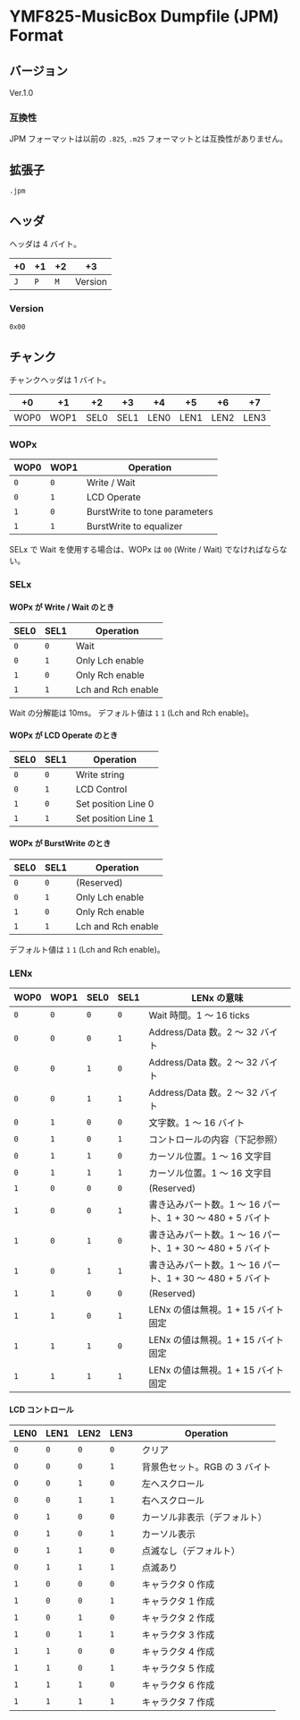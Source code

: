 # YMF825-MusicBox Dumpfile (JPM) Format

## バージョン

Ver.1.0

### 互換性

JPM フォーマットは以前の `.825`, `.m25` フォーマットとは互換性がありません。

## 拡張子

`.jpm`

## ヘッダ

ヘッダは 4 バイト。

| +0  | +1  | +2  | +3      |
| --- | --- | --- | ------- |
| `J` | `P` | `M` | Version |

### Version

`0x00`

## チャンク

チャンクヘッダは 1 バイト。

| +0   | +1   | +2   | +3   | +4   | +5   | +6   | +7   |
| ---- | ---- | ---- | ---- | ---- | ---- | ---- | ---- |
| WOP0 | WOP1 | SEL0 | SEL1 | LEN0 | LEN1 | LEN2 | LEN3 |

### WOPx

| WOP0 | WOP1 | Operation                     |
| ---- | ---- | ----------------------------- |
| `0`  | `0`  | Write / Wait                  |
| `0`  | `1`  | LCD Operate                   |
| `1`  | `0`  | BurstWrite to tone parameters |
| `1`  | `1`  | BurstWrite to equalizer       |

SELx で Wait を使用する場合は、WOPx は `00` (Write / Wait) でなければならない。

### SELx

#### WOPx が Write / Wait のとき

| SEL0 | SEL1 | Operation          |
| ---- | ---- | ------------------ |
| `0`  | `0`  | Wait               |
| `0`  | `1`  | Only Lch enable    |
| `1`  | `0`  | Only Rch enable    |
| `1`  | `1`  | Lch and Rch enable |

Wait の分解能は 10ms。
デフォルト値は `1` `1` (Lch and Rch enable)。

#### WOPx が LCD Operate のとき

| SEL0 | SEL1 | Operation           |
| ---- | ---- | ------------------- |
| `0`  | `0`  | Write string        |
| `0`  | `1`  | LCD Control         |
| `1`  | `0`  | Set position Line 0 |
| `1`  | `1`  | Set position Line 1 |

#### WOPx が BurstWrite のとき

| SEL0 | SEL1 | Operation          |
| ---- | ---- | ------------------ |
| `0`  | `0`  | (Reserved)         |
| `0`  | `1`  | Only Lch enable    |
| `1`  | `0`  | Only Rch enable    |
| `1`  | `1`  | Lch and Rch enable |

デフォルト値は `1` `1` (Lch and Rch enable)。

### LENx

| WOP0 | WOP1 | SEL0 | SEL1 | LENx の意味                                                |
| ---- | ---- | ---- | ---- | ---------------------------------------------------------- |
| `0`  | `0`  | `0`  | `0`  | Wait 時間。1 ～ 16 ticks                                   |
| `0`  | `0`  | `0`  | `1`  | Address/Data 数。2 〜 32 バイト                            |
| `0`  | `0`  | `1`  | `0`  | Address/Data 数。2 〜 32 バイト                            |
| `0`  | `0`  | `1`  | `1`  | Address/Data 数。2 〜 32 バイト                            |
| `0`  | `1`  | `0`  | `0`  | 文字数。1 〜 16 バイト                                     |
| `0`  | `1`  | `0`  | `1`  | コントロールの内容（下記参照）                             |
| `0`  | `1`  | `1`  | `0`  | カーソル位置。1 〜 16 文字目                               |
| `0`  | `1`  | `1`  | `1`  | カーソル位置。1 〜 16 文字目                               |
| `1`  | `0`  | `0`  | `0`  | (Reserved)                                                 |
| `1`  | `0`  | `0`  | `1`  | 書き込みパート数。1 〜 16 パート、1 + 30 〜 480 + 5 バイト |
| `1`  | `0`  | `1`  | `0`  | 書き込みパート数。1 〜 16 パート、1 + 30 〜 480 + 5 バイト |
| `1`  | `0`  | `1`  | `1`  | 書き込みパート数。1 〜 16 パート、1 + 30 〜 480 + 5 バイト |
| `1`  | `1`  | `0`  | `0`  | (Reserved)                                                 |
| `1`  | `1`  | `0`  | `1`  | LENx の値は無視。1 + 15 バイト固定                         |
| `1`  | `1`  | `1`  | `0`  | LENx の値は無視。1 + 15 バイト固定                         |
| `1`  | `1`  | `1`  | `1`  | LENx の値は無視。1 + 15 バイト固定                         |

#### LCD コントロール

| LEN0 | LEN1 | LEN2 | LEN3 | Operation                     |
| ---- | ---- | ---- | ---- | ----------------------------- |
| `0`  | `0`  | `0`  | `0`  | クリア                        |
| `0`  | `0`  | `0`  | `1`  | 背景色セット。RGB の 3 バイト |
| `0`  | `0`  | `1`  | `0`  | 左へスクロール                |
| `0`  | `0`  | `1`  | `1`  | 右へスクロール                |
| `0`  | `1`  | `0`  | `0`  | カーソル非表示（デフォルト）  |
| `0`  | `1`  | `0`  | `1`  | カーソル表示                  |
| `0`  | `1`  | `1`  | `0`  | 点滅なし（デフォルト）        |
| `0`  | `1`  | `1`  | `1`  | 点滅あり                      |
| `1`  | `0`  | `0`  | `0`  | キャラクタ 0 作成             |
| `1`  | `0`  | `0`  | `1`  | キャラクタ 1 作成             |
| `1`  | `0`  | `1`  | `0`  | キャラクタ 2 作成             |
| `1`  | `0`  | `1`  | `1`  | キャラクタ 3 作成             |
| `1`  | `1`  | `0`  | `0`  | キャラクタ 4 作成             |
| `1`  | `1`  | `0`  | `1`  | キャラクタ 5 作成             |
| `1`  | `1`  | `1`  | `0`  | キャラクタ 6 作成             |
| `1`  | `1`  | `1`  | `1`  | キャラクタ 7 作成             |
